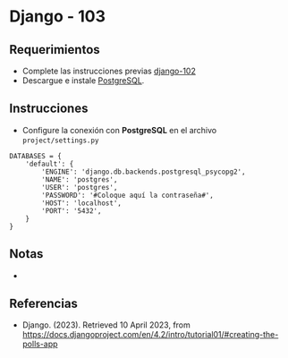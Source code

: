 # Django - 103

## Requerimientos

* Complete las instrucciones previas [django-102](django-102.md)
* Descargue e instale [PostgreSQL](https://www.enterprisedb.com/downloads/postgres-postgresql-downloads).

## Instrucciones


* Configure la conexión con **PostgreSQL** en el archivo `project/settings.py`

```
DATABASES = {
    'default': {
        'ENGINE': 'django.db.backends.postgresql_psycopg2',
        'NAME': 'postgres',
        'USER': 'postgres',
        'PASSWORD': '#Coloque aquí la contraseña#',
        'HOST': 'localhost',
        'PORT': '5432',
    }
}
```

## Notas

* 

## Referencias

* Django. (2023). Retrieved 10 April 2023, from https://docs.djangoproject.com/en/4.2/intro/tutorial01/#creating-the-polls-app
